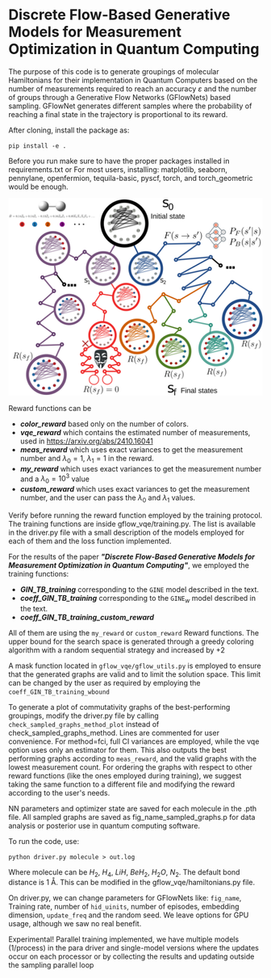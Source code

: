 # Discrete Flow-Based Generative Models for Measurement Optimization in Quantum Computing

   <!--[![arXiv](https://img.shields.io/badge/arXiv-1234.56789-b31b1b.svg)](URL) -->

The purpose of this code is to generate groupings of molecular Hamiltonians for their implementation in Quantum Computers based on the number of measurements required to reach an accuracy $\varepsilon$ and the number of groups through a Generative Flow Networks (GFlowNets) based sampling.
GFlowNet generates different samples where the probability of reaching a final state in the trajectory is proportional to its reward.

After cloning, install the package as:
```
pip install -e .
```

Before you run make sure to have the proper packages installed in requirements.txt 
or
For most users, installing: matplotlib, seaborn, pennylane, openfermion, tequila-basic, pyscf, torch, and torch_geometric would be enough.

![GFlowNet sampling protocol](GFlow.png)


Reward functions can be
- ***color_reward*** based only on the number of colors.
- ***vqe_reward*** which contains the estimated number of measurements, used in https://arxiv.org/abs/2410.16041
- ***meas_reward*** which uses exact variances to get the measurement number and $\lambda_0=1$, $\lambda_1=1$ in the reward.
- ***my_reward*** which uses exact variances to get the measurement number and a $\lambda_0=10^3$ value
- ***custom_reward*** which uses exact variances to get the measurement number, and the user can pass the $\lambda_0$ and $\lambda_1$ values.

Verify before running the reward function employed by the training protocol. The training functions are inside gflow_vqe/training.py. The list is available in the driver.py file with a small description of the models employed for each of them and the loss function implemented.

For the results of the paper ***"Discrete Flow-Based Generative Models for Measurement Optimization in Quantum Computing"***, we employed the training functions:
- ***GIN_TB_training*** corresponding to the $\texttt{GINE}$ model described in the text.
- ***coeff_GIN_TB_training*** corresponding to the $\texttt{GINE}_{w}$ model described in the text.
- ***coeff_GIN_TB_training_custom_reward***

All of them are using the  `my_reward` or `custom_reward` Reward functions. The upper bound for the search space is generated through a greedy coloring algorithm with a random sequential strategy and increased by +2

A mask function located in `gflow_vqe/gflow_utils.py` is employed to ensure that the generated graphs are valid and to limit the solution space. This limit can be changed by the user as required by employing the `coeff_GIN_TB_training_wbound` 

To generate a plot of commutativity graphs of the best-performing groupings, modify the driver.py file by calling 
`check_sampled_graphs_method_plot` instead of check_sampled_graphs_method. Lines are commented for user convenience. For method=fci, full CI variances are employed, while the vqe option uses only an estimator for them. This also outputs the best performing graphs according to `meas_reward`, and the valid graphs with the lowest measurement count. For ordering the graphs with respect to other reward functions (like the ones employed during training), we suggest taking the same function to a different file and modifying the reward according to the user's needs.

NN parameters and optimizer state are saved for each molecule in the .pth file.
All sampled graphs are saved as fig_name_sampled_graphs.p for data analysis or posterior use in quantum computing software.

To run the code, use:

```
python driver.py molecule > out.log
```

Where molecule can be $H_2$, $H_4$, $LiH$, $BeH_2$, $H_2O$, $N_2$. The default bond distance is 1 Å. This can be modified in the gflow_vqe/hamiltonians.py file. 

On driver.py, we can change parameters for GFlowNets like:
`fig_name`, Training rate, number of `hid_uinits`, number of episodes, embedding dimension, `update_freq` and the random seed. We leave options for GPU usage, although we saw no real benefit. 

Experimental! Parallel training implemented, we have multiple models (1/process) in the para driver and single-model versions where the updates occur on each processor or by collecting the results and updating outside the sampling parallel loop 
